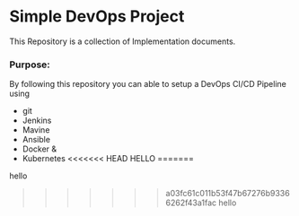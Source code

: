 # Simple DevOps Project

This Repository is a collection of Implementation documents. 

### Purpose:
By following this repository you can able to setup a DevOps CI/CD Pipeline using
- git
- Jenkins
- Mavine
- Ansible
- Docker &
- Kubernetes
<<<<<<< HEAD
HELLO
=======

hello
>>>>>>> a03fc61c011b53f47b67276b93366262f43a1fac
hello 
